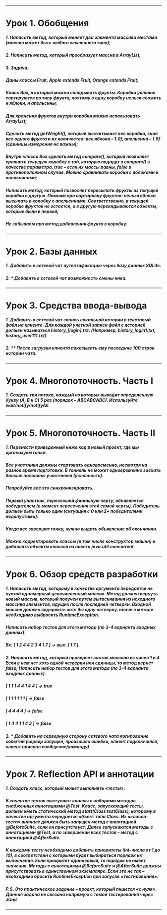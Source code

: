 ____
# Урок 1. Обобщения
##### 1. Написать метод, который меняет два элемента массива местами (массив может быть любого ссылочного типа);
##### 2. Написать метод, который преобразует массив в ArrayList;
##### 3. Задача:
##### Даны классы Fruit, Apple extends Fruit, Orange extends Fruit;
##### Класс Box, в который можно складывать фрукты. Коробки условно сортируются по типу фрукта, поэтому в одну коробку нельзя сложить и яблоки, и апельсины;
##### Для хранения фруктов внутри коробки можно использовать ArrayList;
##### Сделать метод getWeight(), который высчитывает вес коробки, зная вес одного фрукта и их количество: вес яблока – 1.0f, апельсина – 1.5f (единицы измерения не важны);
##### Внутри класса Box сделать метод compare(), который позволяет сравнить текущую коробку с той, которую подадут в compare() в качестве параметра. true – если их массы равны, false в противоположном случае. Можно сравнивать коробки с яблоками и апельсинами;
##### Написать метод, который позволяет пересыпать фрукты из текущей коробки в другую. Помним про сортировку фруктов: нельзя яблоки высыпать в коробку с апельсинами. Соответственно, в текущей коробке фруктов не остается, а в другую перекидываются объекты, которые были в первой;
##### Не забываем про метод добавления фрукта в коробку.
____
# Урок 2. Базы данных
##### 1. Добавить в сетевой чат аутентификацию через базу данных SQLite.
##### 2. * Добавить в сетевой чат возможность смены ника.
____
# Урок 3. Средства ввода-вывода
##### 1. Добавить в сетевой чат запись локальной истории в текстовый файл на клиенте. Для каждой учетной записи файл с историей должен называться history_[login].txt. (Например, history_login1.txt, history_user111.txt)
##### 2. ** После загрузки клиента показывать ему последние 100 строк истории чата.
____
# Урок 4. Многопоточность. Часть I
##### 1. Создать три потока, каждый из которых выводит определенную букву (A, B и C) 5 раз (порядок – ABСABСABС). Используйте wait/notify/notifyAll.
____
# Урок 5. Многопоточность. Часть II
##### 1. Перенести приведенный ниже код в новый проект, где мы организуем гонки. 
##### Все участники должны стартовать одновременно, несмотря на разное время  подготовки. В тоннель не может одновременно заехать больше половины участников (условность).
##### Попробуйте все это синхронизировать.
##### Первый участник, пересекший финишную черту, объявляется победителем (в момент пересечения этой самой черты). Победитель должен быть только один (ситуация с 0 или 2+ победителями недопустима).
##### Когда все завершат гонку, нужно выдать объявление об окончании.
##### Можно корректировать классы (в том числе конструктор машин) и добавлять объекты классов из пакета java.util.concurrent.
____
# Урок 6. Обзор средств разработки
##### 1. Написать метод, которому в качестве аргумента передается не пустой одномерный целочисленный массив. Метод должен вернуть новый массив, который получен путем вытаскивания из исходного массива элементов, идущих после последней четверки. Входной массив должен содержать хотя бы одну четверку, иначе в методе необходимо выбросить RuntimeException.
##### Написать набор тестов для этого метода (по 3-4 варианта входных данных).
##### Вх: [ 1 2 4 4 2 3 4 1 7 ] -> вых: [ 1 7 ].
##### 2. Написать метод, который проверяет состав массива из чисел 1 и 4. Если в нем нет хоть одной четверки или единицы, то метод вернет false; Написать набор тестов для этого метода (по 3-4 варианта входных данных).
##### [ 1 1 1 4 4 1 4 4 ] -> true
##### [ 1 1 1 1 1 1 ] -> false
##### [ 4 4 4 4 ] -> false
##### [ 1 4 4 1 1 4 3 ] -> false
##### 3. * Добавить на серверную сторону сетевого чата логирование событий (сервер запущен, произошла ошибка, клиент подключился, клиент прислал сообщение/команду).
____
# Урок 7. Reflection API и аннотации
##### 1. Создать класс, который может выполнять «тесты». 
##### В качестве тестов выступают классы с наборами методов, снабженных аннотациями @Test. Класс, запускающий тесты, должен иметь статический метод start(Class testClass), которому в качестве аргумента передается объект типа Class. Из «класса-теста» вначале должен быть запущен метод с аннотацией @BeforeSuite, если он присутствует. Далее запускаются методы с аннотациями @Test, а по завершении всех тестов – метод с аннотацией @AfterSuite. 
##### К каждому тесту необходимо добавить приоритеты (int-числа от 1 до 10), в соответствии с которыми будет выбираться порядок их выполнения. Если приоритет одинаковый, то порядок не имеет значения. Методы с аннотациями @BeforeSuite и @AfterSuite должны присутствовать в единственном экземпляре. Если это не так – необходимо бросить RuntimeException при запуске «тестирования». 
##### P.S. Это практическое задание – проект, который пишется «с нуля». Данная задача не связана напрямую с темой тестирования через JUnit
____
